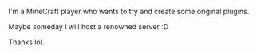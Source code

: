 I'm a MineCraft player who wants to try and create some original plugins.

Maybe someday I will host a renowned server :D

Thanks lol.
